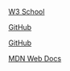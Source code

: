 [W3 School](https://www.w3schools.com/)

[GitHub](https://github.com/)

[GitHub](https://github.com/)

[MDN Web Docs](https://developer.mozilla.org/pt-BR/)